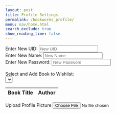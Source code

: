 ```yaml
---
layout: post
title: Profile Settings
permalink: /bookworms_profile/
menu: nav/home.html
search_exclude: true
show_reading_time: false
---
```


<div class="profile-container">
  <div class="card">
    <form>
      <div>
        <label for="newUid">Enter New UID:</label>
        <input type="text" id="newUid" placeholder="New UID">
      </div>
      <div>
        <label for="newName">Enter New Name:</label>
        <input type="text" id="newName" placeholder="New Name">
      </div>
      <div>
        <label for="newPassword">Enter New Password:</label>
        <input type="text" id="newPassword" placeholder="New Password">
      </div>
      <br>
      <!-- Wishlist Dropdown Section -->
      <div>
        <label for="bookDropdown">Select and Add Book to Wishlist:</label>
        <div class="icon-container">
          <select id="bookDropdown">
            <!-- Options will be dynamically populated -->
          </select>
          <i class="fas fa-plus" onclick="addBookToWishlist()"></i>
        </div>
      </div>
      <!-- Wishlist Table -->
      <table>
        <thead>
          <tr>
            <th>Book Title</th>
            <th>Author</th>
          </tr>
        </thead>
        <tbody id="wishlistResult">
          <!-- Wishlist books will be dynamically populated -->
        </tbody>
      </table>
      <label for="profilePicture" class="file-icon"> Upload Profile Picture <i class="fas fa-upload"></i></label>
      <input type="file" id="profilePicture" accept="image/*" onchange="saveProfilePicture()">
      <div class="image-container" id="profileImageBox">
        <!-- Profile picture will be displayed here -->
      </div>
      <p id="profile-message" style="color: red;"></p>
    </form>
  </div>
</div>

<script type="module">
  import { pythonURI, fetchOptions } from '{{site.baseurl}}/assets/js/api/config.js';
  import { postUpdate } from "{{site.baseurl}}/assets/js/api/profile.js";

  let predefinedBooks = [];
  let userWishlist = [];
  const userId = 1; // Replace with dynamic user ID logic if needed

  // Fetch predefined books for the dropdown
  async function fetchPredefinedBooks() {
    const URL = `${pythonURI}/api/wishlist/books`; // Backend endpoint to fetch all books
    try {
      const response = await fetch(URL, fetchOptions);
      if (!response.ok) {
        throw new Error(`Failed to fetch predefined books: ${response.status}`);
      }
      return await response.json();
    } catch (error) {
      console.error('Error fetching predefined books:', error.message);
      return [];
    }
  }

  // Populate the book dropdown
  function populateBookDropdown(predefinedBooks) {
    const bookDropdown = document.getElementById('bookDropdown');
    bookDropdown.innerHTML = '';
    predefinedBooks.forEach(book => {
      const option = document.createElement('option');
      option.value = book.id; // Assuming `book` has an `id` property
      option.textContent = `${book.title} by ${book.author}`;
      bookDropdown.appendChild(option);
    });
  }

  // Fetch user's wishlist
  async function fetchWishlist() {
    const URL = `${pythonURI}/api/wishlist/`; // Backend endpoint for fetching user's wishlist
    try {
      const response = await fetch(URL, fetchOptions);
      if (!response.ok) {
        throw new Error(`Failed to fetch wishlist: ${response.status}`);
      }
      return await response.json();
    } catch (error) {
      console.error('Error fetching wishlist:', error.message);
      return [];
    }
  }

  // Add a book to the wishlist
  window.addBookToWishlist = async function () {
    const dropdown = document.getElementById('bookDropdown');
    const selectedOption = dropdown.options[dropdown.selectedIndex];
    const bookId = selectedOption.value;

    if (!bookId) {
      document.getElementById('profile-message').textContent = 'Please select a book.';
      return;
    }

    document.getElementById('profile-message').textContent = '';

    const URL = `${pythonURI}/api/wishlist/`; // Backend endpoint to add book to wishlist
    const body = { book_id: parseInt(bookId) }; // Pass only `book_id` as per backend requirements

    try {
      const response = await fetch(URL, {
        ...fetchOptions,
        method: 'POST',
        body: JSON.stringify(body),
      });

      if (!response.ok) {
        const errorData = await response.json();
        throw new Error(errorData.error || `Failed to add book to wishlist: ${response.status}`);
      }

      // Refresh wishlist after adding the book
      userWishlist = await fetchWishlist();
      displayWishlist();
      document.getElementById('profile-message').textContent = 'Book added successfully!';
    } catch (error) {
      console.error('Error adding book to wishlist:', error.message);
      document.getElementById('profile-message').textContent = `Error: ${error.message}`;
    }
  };

  // Display the wishlist
  function displayWishlist() {
    const tableBody = document.getElementById('wishlistResult');
    tableBody.innerHTML = '';
    userWishlist.forEach(book => {
      const tr = document.createElement('tr');
      const titleCell = document.createElement('td');
      const authorCell = document.createElement('td');

      titleCell.textContent = book.title;
      authorCell.textContent = book.author;

      tr.appendChild(titleCell);
      tr.appendChild(authorCell);
      tableBody.appendChild(tr);
    });
  }

  // Upload and save the profile picture
  window.saveProfilePicture = async function () {
    const fileInput = document.getElementById('profilePicture');
    const file = fileInput.files[0];

    if (!file) {
      document.getElementById('profile-message').textContent = 'Please select a profile picture.';
      return;
    }

    const formData = new FormData();
    formData.append('profile_picture', file);
    formData.append('user_id', userId);

    const URL = `${pythonURI}/api/users/upload_picture/`; // Backend endpoint to handle profile picture upload

    try {
      const response = await fetch(URL, {
        ...fetchOptions,
        method: 'POST',
        body: formData,
      });

      if (!response.ok) {
        throw new Error('Failed to upload profile picture');
      }

      const data = await response.json();
      document.getElementById('profileImageBox').innerHTML = `<img src="${data.profile_picture_url}" alt="Profile Picture" />`;
      document.getElementById('profile-message').textContent = 'Profile picture uploaded successfully!';
    } catch (error) {
      console.error('Error uploading profile picture:', error.message);
      document.getElementById('profile-message').textContent = `Error: ${error.message}`;
    }
  };

  // Initialization
  document.addEventListener('DOMContentLoaded', async function () {
    try {
      // Fetch predefined books and populate the dropdown
      predefinedBooks = await fetchPredefinedBooks();
      populateBookDropdown(predefinedBooks);

      // Fetch and display the user's wishlist
      userWishlist = await fetchWishlist();
      displayWishlist();
    } catch (error) {
      console.error('Initialization error:', error.message);
      document.getElementById('profile-message').textContent = `Initialization error: ${error.message}`;
    }
  });
</script>
